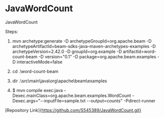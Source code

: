 # JavaWordCount
JavaWordCount

Steps:

1. mvn archetype:generate -D archetypeGroupId=org.apache.beam -D archetypeArtifactId=beam-sdks-java-maven-archetypes-examples -D archetypeVersion=2.42.0 -D groupId=org.example -D artifactId=word-count-beam -D version="0.1" -D package=org.apache.beam.examples -D interactiveMode=false

2. cd .\word-count-beam

3. dir .\src\main\java\org\apache\beam\examples

4. $ mvn compile exec:java -Dexec.mainClass=org.apache.beam.examples.WordCount -Dexec.args="--inputFile=sample.txt --output=counts" -Pdirect-runner

[Repository Link]{https://github.com/S545389/JavaWordCount.git}
